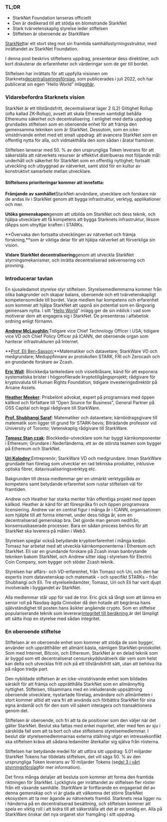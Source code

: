 ### TL;DR

* StarkNet Foundation lanseras officiellt
* Den är dedikerad till att stödja en blomstrande StarkNet
* Stark tvärvetenskaplig styrelse leder stiftelsen
* Stiftelsen är oberoende av StarkWare

[StarkNet](https://starknet.io/)tar ett stort steg mot sin framtida samhällsstyrningsstruktur, med inrättandet av StarkNet Foundation.

I denna post beskrivs stiftelsens uppdrag, presenterar dess direktörer, och kort diskuterar de erfarenheter och värderingar som de ger till bordet.

Stiftelsen har inrättats för att uppfylla visionen om Starknets[decentraliseringsförslag](https://medium.com/starkware/part-1-starknet-sovereignty-a-decentralization-proposal-bca3e98a01ef), som publicerades i juli 2022, och har publicerat sin egen “Hello World” inlägg[här](https://medium.com/@StarkNet_Foundation/7bd55d5dbc59).

### Vidarebefordra Starknets vision

StarkNet är ett tillståndsfritt, decentraliserat lager 2 (L2) Giltighet Rollup (ofta kallad ZK-Rollup), avsett att skala Ethereum samtidigt behålla Ethereums säkerhet och decentralisering. I enlighet med detta uppdrag grundades stiftelsen som en oberoende enhet för att främja den gemensamma tekniken som är StarkNet. Dessutom, som en icke-vinstdrivande enhet med ett smalt uppdrag: att avancera StarkNet som en offentlig nytta för alla, och vidmakthålla den som sådan i åratal framöver.

Stiftelsen lanserar med 50. % av den ursprungliga Token leverans för att säkerställa att nätverkets resurser är effektivt distribueras mot följande mål: underhåll och säkerhet för StarkNet som en offentlig nyttighet; fortsatt utveckling och utbyggnad av nätverket, samt stöd för en kultur av konstruktivt samarbete mellan utvecklare.

#### **Stiftelsens prioriteringar kommer att innefatta:**

**Främjande av samhället**StarkNet-användare, utvecklare och forskare när de andas liv i StarkNet genom att bygga infrastruktur, verktyg, applikationer och mer.

**Utöka gemenskapen**genom att utbilda om StarkNet och dess teknik, och hjälpa utvecklare att få kompetens att bygga Starknets infrastruktur, liksom dApps som utnyttjar kraften i STARKs.

**Övervaka den fortsatta utvecklingen av nätverket och främja forskning,**som är viktiga delar för att hjälpa nätverket att förverkliga sin vision.

**Vidare StarkNet decentralisering**genom att utveckla StarkNet styrningsmekanismer, och inrätta decentraliserad sekvensering och provning.

### **Introducerar tavlan**

En sjusaledamot styrelse styr stiftelsen. Styrelsemedlemmarna kommer från olika bakgrunder och skapar balans, oberoende och ett tvärvetenskapligt kompetensområde till bordet. Varje medlem har kompetens och erfarenhet som kommer att hjälpa StarkNet att uppnå sin potential som en långvarig gemensam nytta. I sitt ”[Hello World](https://medium.com/@StarkNet_Foundation/7bd55d5dbc59)” inlägg ger de sin inblick i vad som motiverar dem att engagera sig i StarkNet. De presenteras i alfabetisk ordning enligt förnamn.

[**Andrew McLaughlin**:](https://andrew.mclaughl.in/about-me)Tidigare vice Chief Technology Officer i USA; tidigare vice VD och Chief Policy Officer på ICANN, det oberoende organ som hanterar infrastrukturen på Internet.

**[Prof. Eli Ben-Sasson:](https://starkware.co/media-kit/?founder=Eli#founders)**Matematiker och datavetare; StarkWare VD och medgrundare; Meduppfinnare av protokollen STARK, FRI och Zerocash och en grundande forskare av Zcash.

**[Eric Wall](https://en.wikipedia.org/wiki/Eric_Wall_(researcher))**: Blockkedja tankeledare och visselblåsare, känd för att exponera systematiska brister i högprofilerade kryptotillgångsprojekt; rådgivare för kryptovaluta till Human Rights Foundation, tidigare investeringsdirektör på Arcane Assets.

**[Heather Meeker](https://www.techlawpartners.com/heather)**: Prisbelönt advokat, expert på programvara med öppen källkod och författare till ”Open Source for Business”, General Partner på OSS Capital och legal rådgivare till StarkWare.

**[Prof. Shubhangi Saraf](https://www.math.toronto.edu/ssaraf/)**: Matematiker och datavetare; kärnbidragsgivare till matematik som ligger till grund för STARK-bevis; Biträdande professor vid University of Toronto; Vetenskaplig rådgivare till StarkWare.

**[Tomasz Stan<unk> czak](https://www.linkedin.com/in/tomaszkajetanstanczak/?originalSubdomain=uk)**: Blockkedje-utvecklare som har byggt kärnkomponenter i Ethereum; Grundare i Nederländerna, ett av de största teamen som bygger på Ethereum och StarkNet.

[**Uri Kolodny**:](https://starkware.co/media-kit/?founder=Uri#founders)Entreprenör; StarkWare VD och medgrundare. Innan StarkWare grundade han företag som utvecklar en rad tekniska produkter, inklusive optiska fibrer, datavisualiseringsverktyg etc.

Bakgrunden till dessa medlemmar ger en utmärkt verktygslåda av kompetens samt betydande erfarenhet som rustar stiftelsen väl för framtiden.

Andrew och Heather har starka meriter från offentliga projekt med öppen källkod. Heather är känd för att förespråka fri och öppen programvara licensiering. Andrew var en central figur i många år i ICANN, organisationen som hjälpte till att forma internet, under dess tidiga år, som en decentraliserad gemenskap bra. Det gjorde man genom nedifrån, konsensusbaserade processer. Bara en sådan process behövs för att StarkNet ska leverera på målen i Web3.

Styrelsen speglar också betydande kryptoerfarenhet i många kedjor. Tomasz har arbetat med att utveckla kärnkomponenterna i Ethereum och StarkNet. Eli var en grundande forskare på Zcash innan banbrytande tekniken bakom StarkNet, och Andrew sitter idag i styrelsen för Electric Coin Company, som bygger och stöder Zcash teknik.

Styrelsen har affärs- och VD-erfarenhet, från Tomasz och Uri, och den har expertis inom datavetenskap och matematik – och specifikt STARKs – från Shubhangi och Eli. Tre styrelseledamöter, Tomasz, Uri och Eli har varit djupt involverade i byggandet av StarkNet.

Alla medlemmar står upp för vad de tror. Eric gick så långt som att lämna en senior roll på Nasdaq-ägda Cinnober då den hotade att begränsa hans självständighet till posten hans åsikter angående crypto. Som en stiftelse populariserande teknik som levererar[integritet till beräkning,](https://medium.com/starkware/extreme-integrity-in-decentralized-world-9e66cdf24d8b)är det lämpligt att sätta ihop en styrelse med sådan integritet.

### **En oberoende stiftelse**

Stiftelsen är en oberoende enhet som kommer att stödja de som bygger, använder och upprätthåller ett allmänt bästa, nämligen StarkNet-protokollet. Som med Internet, Bitcoin, och Ethereum, StarkNet är en delad teknik som är byggd som ett decentraliserat censurskyddsnätverk där vem som helst kan delta och utvecklas fritt och på ett tillståndsfritt sätt, utan att behöva lita på någon tredje part.

Den nybildade stiftelsen är en icke-vinstdrivande enhet som bildades särskilt för att främja och upprätthålla StarkNet som en allmännyttig nyttighet. Stiftelsen, tillsammans med en inkluderande uppsättning oberoende utvecklare, nystartade företag, användare och allmänheten i stort kommer alltid att vara fri att använda och förbättra StarkNet för sina egna ändamål och för den som vill säkert interagera och transaktionera genom det.

Stiftelsen är oberoende, och fri att ta de positioner som den väljer när det gäller StarkNet. Beslut ska fattas med enkel majoritet, eller med fem av sju i särskilda fall som att ta bort och utse stiftelsens styrelsemedlemmar. I beslut där styrelsemedlemmarnas externa ställning utgör en intressekonflikt ska stiftelsen kräva att sådana ledamöter återkallar sig själva från rösterna.

Stiftelsen har betydande medel för att utföra sitt uppdrag: 5.01 miljarder StarkNet Tokens har tilldelats stiftelsen, det vill säga 50. % av den ursprungliga Token leverans av 10 miljarder Tokens (se[del 3 i vårt styrningsförslag](https://medium.com/starkware/part-3-starknet-token-design-5cc17af066c6)för mer information).

Det finns många detaljer att besluta som kommer att forma den framtida riktningen för StarkNet. Lyckligtvis ger inrättandet av stiftelsen fler röster från ett växande samhälle. StarkWare är fortfarande en engagerad del av denna gemenskap och vi är glada att välkomna det större StarkNet ekosystem att ta mer ägande av nätverkets framtid. Starknets resa ligger nu i händerna på en decentraliserad besättning, och stiftelsen kommer att spela en viktig roll i att bidra till att säkerställa att det är en smidig en. Alla på StarkWare önskar det nya organet stor framgång i sitt uppdrag.